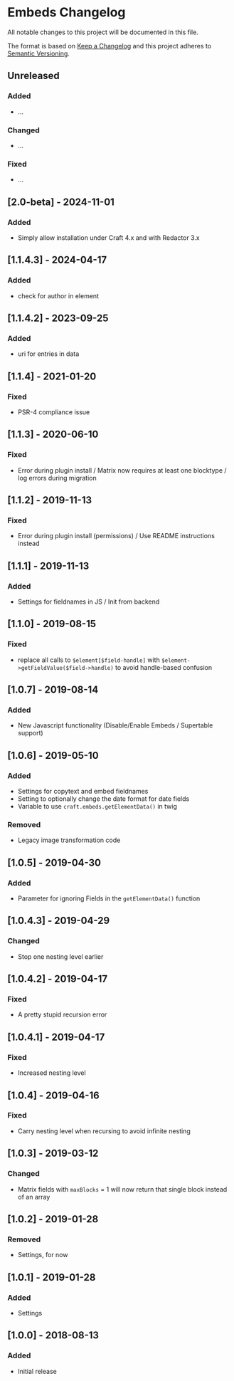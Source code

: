 # Embeds Changelog

All notable changes to this project will be documented in this file.

The format is based on [Keep a Changelog](http://keepachangelog.com/) and this project adheres to [Semantic Versioning](http://semver.org/).

## Unreleased

### Added
- ...

### Changed
- ...

### Fixed
- ...

## [2.0-beta]   - 2024-11-01
### Added
- Simply allow installation under Craft 4.x and with Redactor 3.x

## [1.1.4.3] - 2024-04-17
### Added
- check for author in element

## [1.1.4.2] - 2023-09-25
### Added
- uri for entries in data

## [1.1.4] - 2021-01-20
### Fixed
- PSR-4 compliance issue

## [1.1.3] - 2020-06-10
### Fixed
- Error during plugin install / Matrix now requires at least one blocktype / log errors during migration

## [1.1.2] - 2019-11-13
### Fixed
- Error during plugin install (permissions) / Use README instructions instead

## [1.1.1] - 2019-11-13
### Added
- Settings for fieldnames in JS / Init from backend

## [1.1.0] - 2019-08-15
### Fixed
- replace all calls to `$element[$field-handle]` with `$element->getFieldValue($field->handle)` to avoid handle-based
confusion

## [1.0.7] - 2019-08-14
### Added
- New Javascript functionality (Disable/Enable Embeds / Supertable support)

## [1.0.6] - 2019-05-10
### Added
- Settings for copytext and embed fieldnames
- Setting to optionally change the date format for date fields
- Variable to use `craft.embeds.getElementData()` in twig

### Removed
- Legacy image transformation code

## [1.0.5] - 2019-04-30
### Added
- Parameter for ignoring Fields in the `getElementData()` function

## [1.0.4.3] - 2019-04-29
### Changed
- Stop one nesting level earlier

## [1.0.4.2] - 2019-04-17
### Fixed
- A pretty stupid recursion error

## [1.0.4.1] - 2019-04-17
### Fixed
- Increased nesting level

## [1.0.4] - 2019-04-16
### Fixed
- Carry nesting level when recursing to avoid infinite nesting

## [1.0.3] - 2019-03-12
### Changed
- Matrix fields with `maxBlocks` = 1 will now return that single block instead of an array

## [1.0.2] - 2019-01-28
### Removed
- Settings, for now

## [1.0.1] - 2019-01-28
### Added
- Settings

## [1.0.0] - 2018-08-13
### Added
- Initial release
